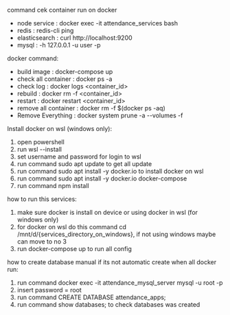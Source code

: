 command cek container run on docker
- node service : docker exec -it attendance_services bash 
- redis : redis-cli ping
- elasticsearch : curl http://localhost:9200
- mysql : -h 127.0.0.1 -u user -p


docker command:
- build image : docker-compose up
- check all container : docker ps -a
- check log : docker logs <container_id>
- rebuild : docker rm -f <container_id>
- restart : docker restart <container_id>
- remove all container : docker rm -f $(docker ps -aq)
- Remove Everything : docker system prune -a --volumes -f


Install docker on wsl (windows only):
1. open powershell
2. run wsl --install
3. set username and password for login to wsl
4. run command sudo apt update to get all update
5. run command sudo apt install -y docker.io to install docker on wsl
6. run command sudo apt install -y docker.io docker-compose
7. run command npm install

how to run this services:
1. make sure docker is install on device or using docker in wsl (for windows only)
2. for docker on wsl do this command cd /mnt/d/{services_directory_on_windows}, if not using windows maybe can move to no 3
3. run docker-compose up to run all config

how to create database manual if its not automatic create when all docker run:
1. run command docker exec -it attendance_mysql_server mysql -u root -p
2. insert password = root
3. run command CREATE DATABASE attendance_apps;
4. run command show databases; to check databases was created